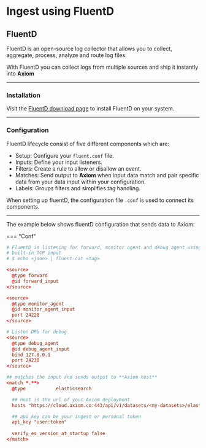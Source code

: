 <div class="axi-header">
  <h1>Ingest using FluentD</h1>
</div>

## FluentD

FluentD is an open-source log collector that allows you to collect, aggregate, process, analyze and route log files. 

With FluentD you can collect logs from multiple sources and ship it instantly into **Axiom**

---

### Installation

Visit the [FluentD download page](https://www.fluentd.org/download) to install FluentD on your system. 

---
### Configuration

FluentD lifecycle consist of five different components which are:

- Setup: Configure your `fluent.conf` file. 
- Inputs: Define your input listeners. 
- Filters: Create a rule to allow or disallow an event. 
- Matches: Send output to **Axiom** when input data match and pair specific data from your data input within your configuration. 
- Labels:  Groups filters and simplifies tag handling. 

When setting up fluentD, the configuration file `.conf` is used to connect its components. 

---

The example below shows fluentD configuration that sends data to Axiom:

=== "Conf"

```conf
# FluentD is listening for forward, monitor agent and debug agent using the source element. 
# built-in TCP input
# $ echo <json> | fluent-cat <tag>

<source>
  @type forward
  @id forward_input
</source>

<source>
  @type monitor_agent
  @id monitor_agent_input
  port 24220
</source>

# Listen DRb for debug
<source>
  @type debug_agent
  @id debug_agent_input
  bind 127.0.0.1
  port 24230
</source>

## matches the input and sends output to **Axiom host**
<match *.**>
  @type           elasticsearch

  ## host is the url of your Axiom deployment
  hosts "https://cloud.axiom.co:443/api/v1/datasets/<my-datasets>/elastic"

  ## api_key can be your ingest or personal token
  api_key "user:token"
  
  verify_es_version_at_startup false
</match>
```